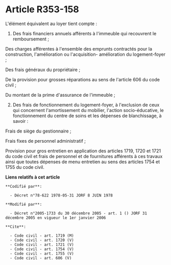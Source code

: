 # Article R353-158

L'élément équivalent au loyer tient compte :

1. Des frais financiers annuels afférents à l'immeuble qui recouvrent le remboursement ;

Des charges afférentes à l'ensemble des emprunts contractés pour la construction, l'amélioration ou l'acquisition-
amélioration du logement-foyer ;

Des frais généraux du propriétaire ;

De la provision pour grosses réparations au sens de l'article 606 du code civil ;

Du montant de la prime d'assurance de l'immeuble ;

2. Des frais de fonctionnement du logement-foyer, à l'exclusion de ceux qui concernent l'amortissement du mobilier, l'action
socio-éducative, le fonctionnement du centre de soins et les dépenses de blanchissage, à savoir :

Frais de siège du gestionnaire ;

Frais fixes de personnel administratif ;

Provision pour gros entretien en application des articles 1719, 1720 et 1721 du code civil et frais de personnel et de
fournitures afférents à ces travaux ainsi que toutes dépenses de menu entretien au sens des articles 1754 et 1755 du code
civil.

**Liens relatifs à cet article**

	**Codifié par**:

	  - Décret n°78-622 1978-05-31 JORF 8 JUIN 1978

	**Modifié par**:

	  - Décret n°2005-1733 du 30 décembre 2005 - art. 1 () JORF 31 décembre 2005 en vigueur le 1er janvier 2006

	**Cite**:

	  - Code civil - art. 1719 (M)
	  - Code civil - art. 1720 (V)
	  - Code civil - art. 1721 (V)
	  - Code civil - art. 1754 (V)
	  - Code civil - art. 1755 (V)
	  - Code civil - art. 606 (V)
